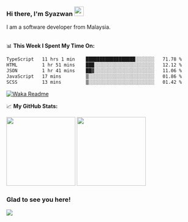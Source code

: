 ### Hi there, I'm Syazwan <img src="https://media.giphy.com/media/hvRJCLFzcasrR4ia7z/giphy.gif" width="25px">
I am a software developer from Malaysia.
<br/><br/>

📊 **This Week I Spent My Time On:**
<!--START_SECTION:waka-->

```txt
TypeScript   11 hrs 1 min    ██████████████████░░░░░░░   71.78 %
HTML         1 hr 51 mins    ███░░░░░░░░░░░░░░░░░░░░░░   12.12 %
JSON         1 hr 41 mins    ██▓░░░░░░░░░░░░░░░░░░░░░░   11.06 %
JavaScript   17 mins         ▒░░░░░░░░░░░░░░░░░░░░░░░░   01.86 %
SCSS         13 mins         ▒░░░░░░░░░░░░░░░░░░░░░░░░   01.42 %
```

<!--END_SECTION:waka-->
[![Waka Readme](https://github.com/syazwanz/syazwanz/actions/workflows/wakatime.yml/badge.svg)](https://github.com/syazwanz/syazwanz/actions/workflows/wakatime.yml)

📈 **My GitHub Stats:**

<p>
  <img height="180em" src="https://github-readme-stats.vercel.app/api?username=syazwanz&show_icons=true&hide_border=false&&count_private=true&include_all_commits=true" />
  <img height="180em" src="https://github-readme-stats.vercel.app/api/top-langs/?username=syazwanz&exclude_repo=KNN-Image-Classification&show_icons=true&hide_border=false&layout=compact&langs_count=8"/>
</p>

### Glad to see you here!
![](https://visitor-badge.glitch.me/badge?page_id=syazwanz.syazwanz)
